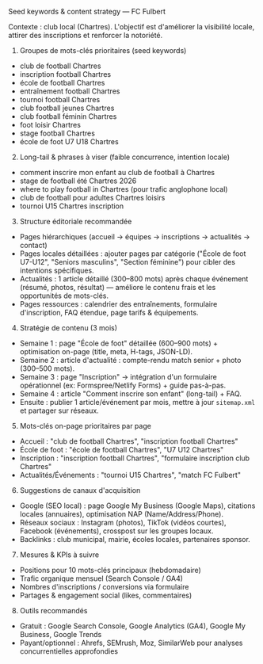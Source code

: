 Seed keywords & content strategy — FC Fulbert

Contexte : club local (Chartres). L'objectif est d'améliorer la visibilité locale, attirer des inscriptions et renforcer la notoriété.

1) Groupes de mots-clés prioritaires (seed keywords)
- club de football Chartres
- inscription football Chartres
- école de football Chartres
- entraînement football Chartres
- tournoi football Chartres
- club football jeunes Chartres
- club football féminin Chartres
- foot loisir Chartres
- stage football Chartres
- école de foot U7 U18 Chartres

2) Long-tail & phrases à viser (faible concurrence, intention locale)
- comment inscrire mon enfant au club de football à Chartres
- stage de football été Chartres 2026
- where to play football in Chartres (pour trafic anglophone local)
- club de football pour adultes Chartres loisirs
- tournoi U15 Chartres inscription

3) Structure éditoriale recommandée
- Pages hiérarchiques (accueil -> équipes -> inscriptions -> actualités -> contact)
- Pages locales détaillées : ajouter pages par catégorie ("École de foot U7-U12", "Seniors masculins", "Section féminine") pour cibler des intentions spécifiques.
- Actualités : 1 article détaillé (300–800 mots) après chaque événement (résumé, photos, résultat) — améliore le contenu frais et les opportunités de mots-clés.
- Pages ressources : calendrier des entraînements, formulaire d'inscription, FAQ étendue, page tarifs & équipements.

4) Stratégie de contenu (3 mois)
- Semaine 1 : page "École de foot" détaillée (600–900 mots) + optimisation on-page (title, meta, H-tags, JSON-LD).
- Semaine 2 : article d'actualité : compte-rendu match senior + photo (300–500 mots).
- Semaine 3 : page "Inscription" → intégration d'un formulaire opérationnel (ex: Formspree/Netlify Forms) + guide pas-à-pas.
- Semaine 4 : article "Comment inscrire son enfant" (long-tail) + FAQ.
- Ensuite : publier 1 article/événement par mois, mettre à jour `sitemap.xml` et partager sur réseaux.

5) Mots-clés on-page prioritaires par page
- Accueil : "club de football Chartres", "inscription football Chartres"
- École de foot : "école de football Chartres", "U7 U12 Chartres"
- Inscription : "inscription football Chartres", "formulaire inscription club Chartres"
- Actualités/Événements : "tournoi U15 Chartres", "match FC Fulbert"

6) Suggestions de canaux d'acquisition
- Google (SEO local) : page Google My Business (Google Maps), citations locales (annuaires), optimisation NAP (Name/Address/Phone).
- Réseaux sociaux : Instagram (photos), TikTok (vidéos courtes), Facebook (événements), crosspost sur les groupes locaux.
- Backlinks : club municipal, mairie, écoles locales, partenaires sponsor.

7) Mesures & KPIs à suivre
- Positions pour 10 mots-clés principaux (hebdomadaire)
- Trafic organique mensuel (Search Console / GA4)
- Nombres d'inscriptions / conversions via formulaire
- Partages & engagement social (likes, commentaires)

8) Outils recommandés
- Gratuit : Google Search Console, Google Analytics (GA4), Google My Business, Google Trends
- Payant/optionnel : Ahrefs, SEMrush, Moz, SimilarWeb pour analyses concurrentielles approfondies



